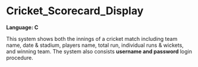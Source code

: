 # Cricket_Scorecard_Display
**Language: C**

This system shows both the innings of a cricket match including team name, date &amp; stadium, players name, total run, individual runs &amp; wickets, and winning team. The system also consists **username and password** login procedure.
